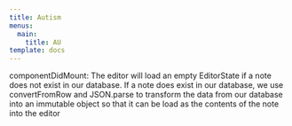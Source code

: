 ```yaml
---
title: Autism
menus:
  main:
    title: AU
template: docs
---
```

componentDidMount: The editor will load an empty EditorState if a note does not exist in our database. If a note does exist in our database, we use convertFromRow and JSON.parse to transform the data from our database into an immutable object so that it can be load as the contents of the note into the editor
